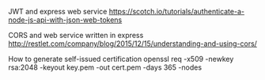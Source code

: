 JWT and express web service
https://scotch.io/tutorials/authenticate-a-node-js-api-with-json-web-tokens

CORS and web service written in express 
http://restlet.com/company/blog/2015/12/15/understanding-and-using-cors/

How to generate self-issued certification
openssl req -x509 -newkey rsa:2048 -keyout key.pem -out cert.pem -days 365 -nodes
